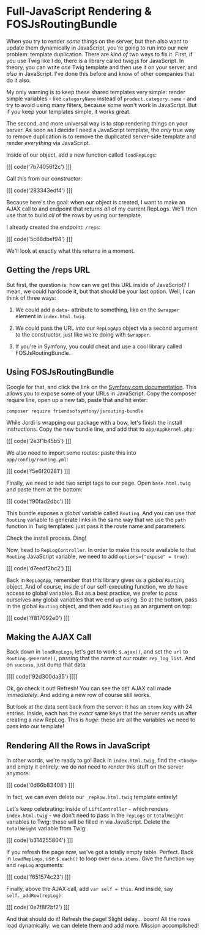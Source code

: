 # Full-JavaScript Rendering & FOSJsRoutingBundle

When you try to render *some* things on the server, but then also want to update them
dynamically in JavaScript, you're going to run into our new problem: template duplication.
There are *kind of* two ways to fix it. First, if you use Twig like I do, there is
a library called twig.js for JavaScript. In theory, you can write *one* Twig template
and then use it on your server, and *also* in JavaScript. I've done this before and
know of other companies that do it also.

My only warning is to keep these shared templates very simple: render simple variables -
like `categoryName` instead of `product.category.name` - and try to avoid using many
filters, because some won't work in JavaScript. But if you keep your templates simple,
it works great.

The second, and more universal way is to *stop* rendering things on your server.
As soon as I decide I need a JavaScript template, the *only* true way to remove
duplication is to remove the duplicated server-side template and render *everything*
via JavaScript.

Inside of our object, add a new function called `loadRepLogs`:

[[[ code('7b74056f2c') ]]]

Call this from our constructor:

[[[ code('283343edf4') ]]]

Because here's the goal: when our object is created, I want to make an AJAX call
to and endpoint that returns *all* of my current RepLogs. We'll then use that to
build *all* of the rows by using our template.

I already created the endpoint: `/reps`:

[[[ code('5c68dbef94') ]]]

We'll look at exactly what this returns in a moment.

## Getting the /reps URL

But first, the question is: how can we get this URL inside of JavaScript? I mean,
we could hardcode it, but that should be your last option. Well, I can think of
three ways:

1. We could add a `data-` attribute to something, like on the `$wrapper` element
   in `index.html.twig`.

2. We could pass the URL *into* our `RepLogApp` object via a second argument
   to the constructor, just like we're doing with `$wrapper`.

3. If you're in Symfony, you could cheat and use a cool library called FOSJsRoutingBundle.

## Using FOSJsRoutingBundle

Google for that, and click the link on the [Symfony.com documentation][FOSJsRoutingBundle].
This allows you to expose some of your URLs in JavaScript. Copy the composer require
line, open up a new tab, paste that and hit enter:

```terminal
composer require friendsofsymfony/jsrouting-bundle
```

While Jordi is wrapping our package with a bow, let's finish the install instructions.
Copy the new bundle line, and add that to `app/AppKernel.php`:

[[[ code('2e3f1b45b5') ]]]

We also need to import some routes: paste this into `app/config/routing.yml`:

[[[ code('f5e6f20281') ]]]

Finally, we need to add two script tags to our page. Open `base.html.twig` and paste
them at the bottom:

[[[ code('f90fad2dbc') ]]]

This bundle exposes a *global* variable called `Routing`. And you can use that `Routing`
variable to generate links in the same way that we use the `path` function in Twig
templates: just pass it the route name and parameters.

Check the install process. Ding!

Now, head to `RepLogController`. In order to make this route available to that `Routing`
JavaScript variable, we need to add `options={"expose" = true}`:

[[[ code('d7eedf2bc2') ]]]

Back in `RepLogApp`, remember that this library gives us a *global* `Routing` object.
And of course, inside of our self-executing function, we *do* have access to global
variables. But as a best practice, we prefer to *pass* ourselves any global variables
that we end up using. So at the bottom, pass in the global `Routing` object, and
then add `Routing` as an argument on top:

[[[ code('ff817092e0') ]]]

## Making the AJAX Call

Back down in `loadRepLogs`, let's get to work: `$.ajax()`, and set the `url` to
`Routing.generate()`, passing that the name of our route: `rep_log_list`. And on
`success`, just dump that data:

[[[[ code('92d300da35') ]]]]

Ok, go check it out! Refresh! You can see the `GET` AJAX call made *immediately*.
And adding a new row of course still works.

But look at the data sent back from the server: it has an `items` key with 24 entries.
Inside, each has the *exact* same keys that the server sends us after creating
a *new* RepLog. This is *huge*: these are all the variables we need to pass into
our template!

## Rendering All the Rows in JavaScript

In other words, we're ready to go! Back in `index.html.twig`, find the `<tbody>`
and empty it entirely: we do *not* need to render this stuff on the server anymore:

[[[ code('0d66b83408') ]]]

In fact, we can even delete our `_repRow.html.twig` template entirely!

Let's keep celebrating: inside of `LiftController` - which renders `index.html.twig` -
we don't need to pass in the `repLogs` or `totalWeight` variables to Twig: these
will be filled in via JavaScript. Delete the `totalWeight` variable from Twig:

[[[ code('b314255804') ]]]

If you refresh the page now, we've got a totally empty table. Perfect. Back in `loadRepLogs`,
use `$.each()` to loop over `data.items`. Give the function `key` and `repLog` arguments:

[[[ code('f651574c23') ]]]

Finally, above the AJAX call, add `var self = this`. And inside, say `self._addRow(repLog)`:

[[[ code('0e7f8f2bf2') ]]]

And that should do it! Refresh the page! Slight delay... boom! All the rows load
dynamically: we can delete them and add more. Mission accomplished!


[FOSJsRoutingBundle]: https://symfony.com/doc/master/bundles/FOSJsRoutingBundle/index.html
